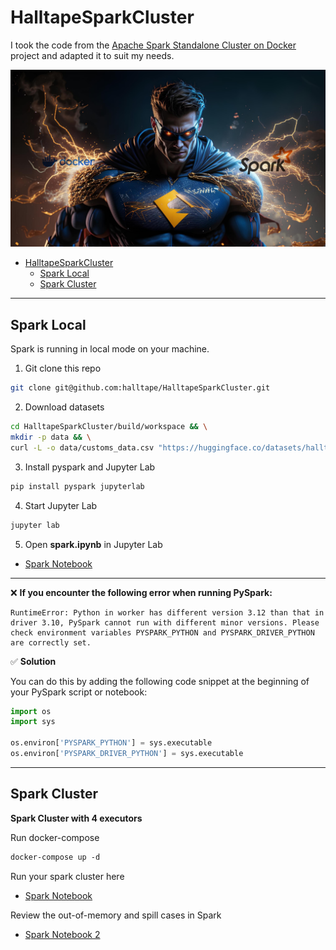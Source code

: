 # HalltapeSparkCluster

I took the code from the [Apache Spark Standalone Cluster on Docker](https://github.com/cluster-apps-on-docker/spark-standalone-cluster-on-docker) project and adapted it to suit my needs.

<p align="center">
    <img src="png/spark.png" width="800"/>
</p>


- [HalltapeSparkCluster](#halltapesparkcluster)
  - [Spark Local](#spark-local)
  - [Spark Cluster](#spark-cluster)

***
## Spark Local
Spark is running in local mode on your machine.

1. Git clone this repo
```bash
git clone git@github.com:halltape/HalltapeSparkCluster.git
```
2. Download datasets
```bash
cd HalltapeSparkCluster/build/workspace && \
mkdir -p data && \
curl -L -o data/customs_data.csv "https://huggingface.co/datasets/halltape/customs_data/resolve/main/customs_data.csv?download=true"
```

3. Install pyspark and Jupyter Lab
```bash
pip install pyspark jupyterlab
```

4. Start Jupyter Lab
```bash
jupyter lab
```

5. Open **spark.ipynb** in Jupyter Lab

- [Spark Notebook](build/workspace/spark.ipynb)

***
❌ **If you encounter the following error when running PySpark:**
```
RuntimeError: Python in worker has different version 3.12 than that in driver 3.10, PySpark cannot run with different minor versions. Please check environment variables PYSPARK_PYTHON and PYSPARK_DRIVER_PYTHON are correctly set.
```
✅ **Solution**

You can do this by adding the following code snippet at the beginning of your PySpark script or notebook:
```python
import os
import sys

os.environ['PYSPARK_PYTHON'] = sys.executable
os.environ['PYSPARK_DRIVER_PYTHON'] = sys.executable
```

***
## Spark Cluster
**Spark Cluster with 4 executors**

Run docker-compose
```Dockerfile
docker-compose up -d
```

Run your spark cluster here

- [Spark Notebook](build/workspace/spark.ipynb)

Review the out-of-memory and spill cases in Spark
- [Spark Notebook 2](build/workspace/spark_oof_spill.ipynb)